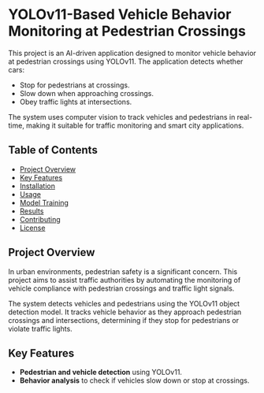 # YOLOv11-Based Vehicle Behavior Monitoring at Pedestrian Crossings

This project is an AI-driven application designed to monitor vehicle behavior at pedestrian crossings using YOLOv11. The application detects whether cars:
- Stop for pedestrians at crossings.
- Slow down when approaching crossings.
- Obey traffic lights at intersections.

The system uses computer vision to track vehicles and pedestrians in real-time, making it suitable for traffic monitoring and smart city applications.

## Table of Contents
- [Project Overview](#project-overview)
- [Key Features](#key-features)
- [Installation](#installation)
- [Usage](#usage)
- [Model Training](#model-training)
- [Results](#results)
- [Contributing](#contributing)
- [License](#license)

## Project Overview
In urban environments, pedestrian safety is a significant concern. This project aims to assist traffic authorities by automating the monitoring of vehicle compliance with pedestrian crossings and traffic light signals.

The system detects vehicles and pedestrians using the YOLOv11 object detection model. It tracks vehicle behavior as they approach pedestrian crossings and intersections, determining if they stop for pedestrians or violate traffic lights.

## Key Features
- **Pedestrian and vehicle detection** using YOLOv11.
- **Behavior analysis** to check if vehicles slow down or stop at crossings.
